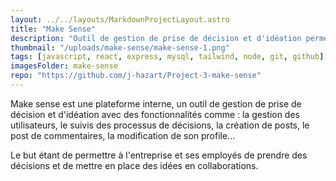 ```yaml
---
layout: ../../layouts/MarkdownProjectLayout.astro
title: "Make Sense"
description: "Outil de gestion de prise de décision et d'idéation permettant à l'entreprise et ses employés de prendre des décisions."
thumbnail: "/uploads/make-sense/make-sense-1.png"
tags: [javascript, react, express, mysql, tailwind, node, git, github]
imagesFolder: make-sense
repo: "https://github.com/j-hazart/Project-3-make-sense"
---
```


Make sense est une plateforme interne, un outil de gestion de prise 
de décision et d'idéation avec des fonctionnalités comme : la gestion des utilisateurs,
le suivis des processus de décisions, la création de posts, le post de commentaires, 
la modification de son profile...

Le but étant de permettre à l'entreprise et ses employés de prendre des 
décisions et de mettre en place des idées en collaborations.


